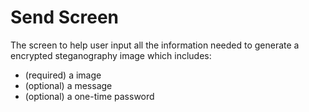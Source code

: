 # Send Screen

The screen to help user input all the information needed to generate a encrypted steganography image which includes:

* (required) a image
* (optional) a message
* (optional) a one-time password
